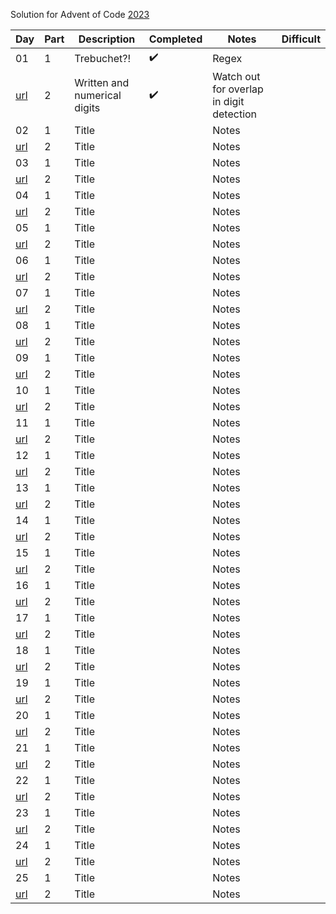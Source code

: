 Solution for Advent of Code [2023](https://adventofcode.com/2023)

| Day | Part | Description | Completed | Notes | Difficult | 
|-----|------|-------------|-----------|------|------------|
|  01 |  1   | Trebuchet?! | :heavy_check_mark: | Regex | |
| [url](https://adventofcode.com/2023/day/1) | 2 | Written and numerical digits  | :heavy_check_mark: | Watch out for overlap in digit detection | |
|  02 |  1   | Title |  | Notes | |
| [url](https://adventofcode.com/2023/day/2) | 2 | Title  |  | Notes | |
|  03 |  1   | Title |  | Notes | |
| [url](https://adventofcode.com/2023/day/3) | 2 | Title  |  | Notes | |
|  04 |  1   | Title |  | Notes | |
| [url](https://adventofcode.com/2023/day/4) | 2 | Title  |  | Notes | |
|  05 |  1   | Title |  | Notes | |
| [url](https://adventofcode.com/2023/day/5) | 2 | Title  |  | Notes | |
|  06 |  1   | Title |  | Notes | |
| [url](https://adventofcode.com/2023/day/6) | 2 | Title  |  | Notes | |
|  07 |  1   | Title |  | Notes | |
| [url](https://adventofcode.com/2023/day/7) | 2 | Title  |  | Notes | |
|  08 |  1   | Title |  | Notes | |
| [url](https://adventofcode.com/2023/day/8) | 2 | Title  |  | Notes | |
|  09 |  1   | Title |  | Notes | |
| [url](https://adventofcode.com/2023/day/9) | 2 | Title  |  | Notes | |
|  10 |  1   | Title |  | Notes | |
| [url](https://adventofcode.com/2023/day/10) | 2 | Title  |  | Notes | |
|  11 |  1   | Title |  | Notes | |
| [url](https://adventofcode.com/2023/day/11) | 2 | Title  |  | Notes | |
|  12 |  1   | Title |  | Notes | |
| [url](https://adventofcode.com/2023/day/12) | 2 | Title  |  | Notes | |
|  13 |  1   | Title |  | Notes | |
| [url](https://adventofcode.com/2023/day/13) | 2 | Title  |  | Notes | |
|  14 |  1   | Title |  | Notes | |
| [url](https://adventofcode.com/2023/day/14) | 2 | Title  |  | Notes | |
|  15 |  1   | Title |  | Notes | |
| [url](https://adventofcode.com/2023/day/15) | 2 | Title  |  | Notes | |
|  16 |  1   | Title |  | Notes | |
| [url](https://adventofcode.com/2023/day/16) | 2 | Title  |  | Notes | |
|  17 |  1   | Title |  | Notes | |
| [url](https://adventofcode.com/2023/day/17) | 2 | Title  |  | Notes | |
|  18 |  1   | Title |  | Notes | |
| [url](https://adventofcode.com/2023/day/18) | 2 | Title  |  | Notes | |
|  19 |  1   | Title |  | Notes | |
| [url](https://adventofcode.com/2023/day/19) | 2 | Title  |  | Notes | |
|  20 |  1   | Title |  | Notes | |
| [url](https://adventofcode.com/2023/day/20) | 2 | Title  |  | Notes | |
|  21 |  1   | Title |  | Notes | |
| [url](https://adventofcode.com/2023/day/21) | 2 | Title  |  | Notes | |
|  22 |  1   | Title |  | Notes | |
| [url](https://adventofcode.com/2023/day/22) | 2 | Title  |  | Notes | |
|  23 |  1   | Title |  | Notes | |
| [url](https://adventofcode.com/2023/day/23) | 2 | Title  |  | Notes | |
|  24 |  1   | Title |  | Notes | |
| [url](https://adventofcode.com/2023/day/24) | 2 | Title  |  | Notes | |
|  25 |  1   | Title |  | Notes | |
| [url](https://adventofcode.com/2023/day/25) | 2 | Title  |  | Notes | |
